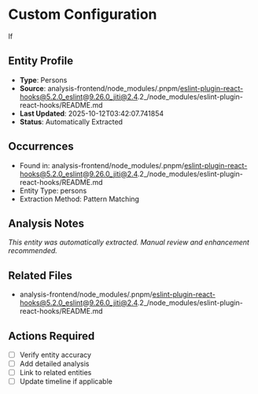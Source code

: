 # Custom Configuration

If

## Entity Profile
- **Type**: Persons
- **Source**: analysis-frontend/node_modules/.pnpm/eslint-plugin-react-hooks@5.2.0_eslint@9.26.0_jiti@2.4.2_/node_modules/eslint-plugin-react-hooks/README.md
- **Last Updated**: 2025-10-12T03:42:07.741854
- **Status**: Automatically Extracted

## Occurrences
- Found in: analysis-frontend/node_modules/.pnpm/eslint-plugin-react-hooks@5.2.0_eslint@9.26.0_jiti@2.4.2_/node_modules/eslint-plugin-react-hooks/README.md
- Entity Type: persons
- Extraction Method: Pattern Matching

## Analysis Notes
*This entity was automatically extracted. Manual review and enhancement recommended.*

## Related Files
- analysis-frontend/node_modules/.pnpm/eslint-plugin-react-hooks@5.2.0_eslint@9.26.0_jiti@2.4.2_/node_modules/eslint-plugin-react-hooks/README.md

## Actions Required
- [ ] Verify entity accuracy
- [ ] Add detailed analysis
- [ ] Link to related entities
- [ ] Update timeline if applicable
